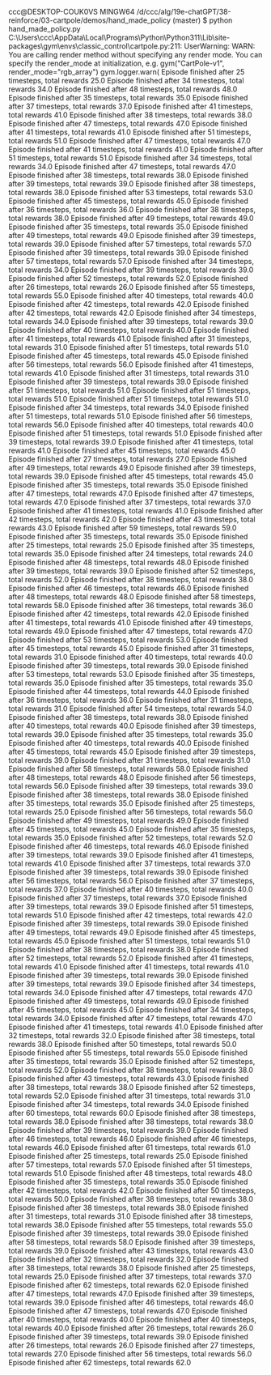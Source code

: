 ccc@DESKTOP-COUK0VS MINGW64 /d/ccc/alg/19e-chatGPT/38-reinforce/03-cartpole/demos/hand_made_policy (master)
$ python hand_made_policy.py 
C:\Users\ccc\AppData\Local\Programs\Python\Python311\Lib\site-packages\gym\envs\classic_control\cartpole.py:211: UserWarning: WARN: You are calling render method without specifying any render mode. You can specify the render_mode at initialization, e.g. gym("CartPole-v1", render_mode="rgb_array")
  gym.logger.warn(
Episode finished after 25 timesteps, total rewards 25.0
Episode finished after 34 timesteps, total rewards 34.0
Episode finished after 48 timesteps, total rewards 48.0
Episode finished after 35 timesteps, total rewards 35.0
Episode finished after 37 timesteps, total rewards 37.0
Episode finished after 41 timesteps, total rewards 41.0
Episode finished after 38 timesteps, total rewards 38.0
Episode finished after 47 timesteps, total rewards 47.0
Episode finished after 41 timesteps, total rewards 41.0
Episode finished after 51 timesteps, total rewards 51.0
Episode finished after 47 timesteps, total rewards 47.0
Episode finished after 41 timesteps, total rewards 41.0
Episode finished after 51 timesteps, total rewards 51.0
Episode finished after 34 timesteps, total rewards 34.0
Episode finished after 47 timesteps, total rewards 47.0
Episode finished after 38 timesteps, total rewards 38.0
Episode finished after 39 timesteps, total rewards 39.0
Episode finished after 38 timesteps, total rewards 38.0
Episode finished after 53 timesteps, total rewards 53.0
Episode finished after 45 timesteps, total rewards 45.0
Episode finished after 36 timesteps, total rewards 36.0
Episode finished after 38 timesteps, total rewards 38.0
Episode finished after 49 timesteps, total rewards 49.0
Episode finished after 35 timesteps, total rewards 35.0
Episode finished after 49 timesteps, total rewards 49.0
Episode finished after 39 timesteps, total rewards 39.0
Episode finished after 57 timesteps, total rewards 57.0
Episode finished after 39 timesteps, total rewards 39.0
Episode finished after 57 timesteps, total rewards 57.0
Episode finished after 34 timesteps, total rewards 34.0
Episode finished after 39 timesteps, total rewards 39.0
Episode finished after 52 timesteps, total rewards 52.0
Episode finished after 26 timesteps, total rewards 26.0
Episode finished after 55 timesteps, total rewards 55.0
Episode finished after 40 timesteps, total rewards 40.0
Episode finished after 42 timesteps, total rewards 42.0
Episode finished after 42 timesteps, total rewards 42.0
Episode finished after 34 timesteps, total rewards 34.0
Episode finished after 39 timesteps, total rewards 39.0
Episode finished after 40 timesteps, total rewards 40.0
Episode finished after 41 timesteps, total rewards 41.0
Episode finished after 31 timesteps, total rewards 31.0
Episode finished after 51 timesteps, total rewards 51.0
Episode finished after 45 timesteps, total rewards 45.0
Episode finished after 56 timesteps, total rewards 56.0
Episode finished after 41 timesteps, total rewards 41.0
Episode finished after 31 timesteps, total rewards 31.0
Episode finished after 39 timesteps, total rewards 39.0
Episode finished after 51 timesteps, total rewards 51.0
Episode finished after 51 timesteps, total rewards 51.0
Episode finished after 51 timesteps, total rewards 51.0
Episode finished after 34 timesteps, total rewards 34.0
Episode finished after 51 timesteps, total rewards 51.0
Episode finished after 56 timesteps, total rewards 56.0
Episode finished after 40 timesteps, total rewards 40.0
Episode finished after 51 timesteps, total rewards 51.0
Episode finished after 39 timesteps, total rewards 39.0
Episode finished after 41 timesteps, total rewards 41.0
Episode finished after 45 timesteps, total rewards 45.0
Episode finished after 27 timesteps, total rewards 27.0
Episode finished after 49 timesteps, total rewards 49.0
Episode finished after 39 timesteps, total rewards 39.0
Episode finished after 45 timesteps, total rewards 45.0
Episode finished after 35 timesteps, total rewards 35.0
Episode finished after 47 timesteps, total rewards 47.0
Episode finished after 47 timesteps, total rewards 47.0
Episode finished after 37 timesteps, total rewards 37.0
Episode finished after 41 timesteps, total rewards 41.0
Episode finished after 42 timesteps, total rewards 42.0
Episode finished after 43 timesteps, total rewards 43.0
Episode finished after 59 timesteps, total rewards 59.0
Episode finished after 35 timesteps, total rewards 35.0
Episode finished after 25 timesteps, total rewards 25.0
Episode finished after 35 timesteps, total rewards 35.0
Episode finished after 24 timesteps, total rewards 24.0
Episode finished after 48 timesteps, total rewards 48.0
Episode finished after 39 timesteps, total rewards 39.0
Episode finished after 52 timesteps, total rewards 52.0
Episode finished after 38 timesteps, total rewards 38.0
Episode finished after 46 timesteps, total rewards 46.0
Episode finished after 48 timesteps, total rewards 48.0
Episode finished after 58 timesteps, total rewards 58.0
Episode finished after 36 timesteps, total rewards 36.0
Episode finished after 42 timesteps, total rewards 42.0
Episode finished after 41 timesteps, total rewards 41.0
Episode finished after 49 timesteps, total rewards 49.0
Episode finished after 47 timesteps, total rewards 47.0
Episode finished after 53 timesteps, total rewards 53.0
Episode finished after 45 timesteps, total rewards 45.0
Episode finished after 31 timesteps, total rewards 31.0
Episode finished after 40 timesteps, total rewards 40.0
Episode finished after 39 timesteps, total rewards 39.0
Episode finished after 53 timesteps, total rewards 53.0
Episode finished after 35 timesteps, total rewards 35.0
Episode finished after 35 timesteps, total rewards 35.0
Episode finished after 44 timesteps, total rewards 44.0
Episode finished after 36 timesteps, total rewards 36.0
Episode finished after 31 timesteps, total rewards 31.0
Episode finished after 54 timesteps, total rewards 54.0
Episode finished after 38 timesteps, total rewards 38.0
Episode finished after 40 timesteps, total rewards 40.0
Episode finished after 39 timesteps, total rewards 39.0
Episode finished after 35 timesteps, total rewards 35.0
Episode finished after 40 timesteps, total rewards 40.0
Episode finished after 45 timesteps, total rewards 45.0
Episode finished after 39 timesteps, total rewards 39.0
Episode finished after 31 timesteps, total rewards 31.0
Episode finished after 58 timesteps, total rewards 58.0
Episode finished after 48 timesteps, total rewards 48.0
Episode finished after 56 timesteps, total rewards 56.0
Episode finished after 39 timesteps, total rewards 39.0
Episode finished after 38 timesteps, total rewards 38.0
Episode finished after 35 timesteps, total rewards 35.0
Episode finished after 25 timesteps, total rewards 25.0
Episode finished after 56 timesteps, total rewards 56.0
Episode finished after 49 timesteps, total rewards 49.0
Episode finished after 45 timesteps, total rewards 45.0
Episode finished after 35 timesteps, total rewards 35.0
Episode finished after 52 timesteps, total rewards 52.0
Episode finished after 46 timesteps, total rewards 46.0
Episode finished after 39 timesteps, total rewards 39.0
Episode finished after 41 timesteps, total rewards 41.0
Episode finished after 37 timesteps, total rewards 37.0
Episode finished after 39 timesteps, total rewards 39.0
Episode finished after 56 timesteps, total rewards 56.0
Episode finished after 37 timesteps, total rewards 37.0
Episode finished after 40 timesteps, total rewards 40.0
Episode finished after 37 timesteps, total rewards 37.0
Episode finished after 39 timesteps, total rewards 39.0
Episode finished after 51 timesteps, total rewards 51.0
Episode finished after 42 timesteps, total rewards 42.0
Episode finished after 39 timesteps, total rewards 39.0
Episode finished after 49 timesteps, total rewards 49.0
Episode finished after 45 timesteps, total rewards 45.0
Episode finished after 51 timesteps, total rewards 51.0
Episode finished after 38 timesteps, total rewards 38.0
Episode finished after 52 timesteps, total rewards 52.0
Episode finished after 41 timesteps, total rewards 41.0
Episode finished after 41 timesteps, total rewards 41.0
Episode finished after 39 timesteps, total rewards 39.0
Episode finished after 39 timesteps, total rewards 39.0
Episode finished after 34 timesteps, total rewards 34.0
Episode finished after 47 timesteps, total rewards 47.0
Episode finished after 49 timesteps, total rewards 49.0
Episode finished after 45 timesteps, total rewards 45.0
Episode finished after 34 timesteps, total rewards 34.0
Episode finished after 47 timesteps, total rewards 47.0
Episode finished after 41 timesteps, total rewards 41.0
Episode finished after 32 timesteps, total rewards 32.0
Episode finished after 38 timesteps, total rewards 38.0
Episode finished after 50 timesteps, total rewards 50.0
Episode finished after 55 timesteps, total rewards 55.0
Episode finished after 35 timesteps, total rewards 35.0
Episode finished after 52 timesteps, total rewards 52.0
Episode finished after 38 timesteps, total rewards 38.0
Episode finished after 43 timesteps, total rewards 43.0
Episode finished after 38 timesteps, total rewards 38.0
Episode finished after 52 timesteps, total rewards 52.0
Episode finished after 31 timesteps, total rewards 31.0
Episode finished after 34 timesteps, total rewards 34.0
Episode finished after 60 timesteps, total rewards 60.0
Episode finished after 38 timesteps, total rewards 38.0
Episode finished after 38 timesteps, total rewards 38.0
Episode finished after 39 timesteps, total rewards 39.0
Episode finished after 46 timesteps, total rewards 46.0
Episode finished after 46 timesteps, total rewards 46.0
Episode finished after 61 timesteps, total rewards 61.0
Episode finished after 25 timesteps, total rewards 25.0
Episode finished after 57 timesteps, total rewards 57.0
Episode finished after 51 timesteps, total rewards 51.0
Episode finished after 48 timesteps, total rewards 48.0
Episode finished after 35 timesteps, total rewards 35.0
Episode finished after 42 timesteps, total rewards 42.0
Episode finished after 50 timesteps, total rewards 50.0
Episode finished after 38 timesteps, total rewards 38.0
Episode finished after 38 timesteps, total rewards 38.0
Episode finished after 31 timesteps, total rewards 31.0
Episode finished after 38 timesteps, total rewards 38.0
Episode finished after 55 timesteps, total rewards 55.0
Episode finished after 39 timesteps, total rewards 39.0
Episode finished after 58 timesteps, total rewards 58.0
Episode finished after 39 timesteps, total rewards 39.0
Episode finished after 43 timesteps, total rewards 43.0
Episode finished after 32 timesteps, total rewards 32.0
Episode finished after 38 timesteps, total rewards 38.0
Episode finished after 25 timesteps, total rewards 25.0
Episode finished after 37 timesteps, total rewards 37.0
Episode finished after 62 timesteps, total rewards 62.0
Episode finished after 47 timesteps, total rewards 47.0
Episode finished after 39 timesteps, total rewards 39.0
Episode finished after 46 timesteps, total rewards 46.0
Episode finished after 47 timesteps, total rewards 47.0
Episode finished after 40 timesteps, total rewards 40.0
Episode finished after 40 timesteps, total rewards 40.0
Episode finished after 26 timesteps, total rewards 26.0
Episode finished after 39 timesteps, total rewards 39.0
Episode finished after 26 timesteps, total rewards 26.0
Episode finished after 27 timesteps, total rewards 27.0
Episode finished after 56 timesteps, total rewards 56.0
Episode finished after 62 timesteps, total rewards 62.0